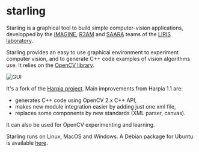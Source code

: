 # starling
Starling is a graphical tool to build simple computer-vision applications, developped by the [IMAGINE](http://liris.cnrs.fr/imagine), [R3AM](http://liris.cnrs.fr/r3am/index_en.html) and [SAARA](http://liris.cnrs.fr/saara/doku.php) teams of the [LIRIS laboratory](http://liris.cnrs.fr).

Starling provides an easy to use graphical environment to experiment computer vision, and to generate C++ code examples of vision algorithms use. It relies on the [OpenCV library](www.opencv.org).

![GUI](https://github.com/liris-vision/starling/blob/master/doc/user_guide/gui.png)

It's a fork of the [Harpia project](http://s2i.das.ufsc.br/harpia/en/home.html). Main improvements from Harpia 1.1 are:
 - generates C++ code using OpenCV 2.x C++ API,
 - makes new module integration easier by adding just one xml file,
 - replaces some components by new standards (XML parser, canvas).

It can also be used for OpenCV experimenting and learning.

Starling runs on Linux, MacOS and Windows. A Debian package for Ubuntu is available [here](http://liris.cnrs.fr/liris-vision).
